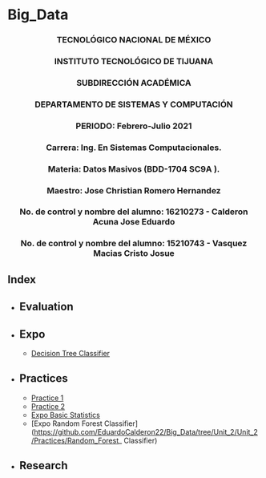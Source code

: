 # Big_Data

### <p align="center" > TECNOLÓGICO NACIONAL DE MÉXICO</p>

### <p align="center" > INSTITUTO TECNOLÓGICO DE TIJUANA</p>

### <p align="center" > SUBDIRECCIÓN ACADÉMICA </p>

### <p align="center" > DEPARTAMENTO DE SISTEMAS Y COMPUTACIÓN </p>

### <p align="center" > PERIODO: Febrero-Julio  2021</p>


###  <p align="center">  Carrera: Ing. En Sistemas Computacionales. 
### <p align="center"> Materia: 	Datos Masivos (BDD-1704 SC9A	).</p>

### <p align="center">  Maestro: Jose Christian Romero Hernandez	</p>
### <p align="center">  No. de control y nombre del alumno: 16210273 - Calderon Acuna Jose Eduardo </p>
### <p align="center">  No. de control y nombre del alumno: 15210743 - Vasquez Macias Cristo Josue</p>

## Index

* ## Evaluation  
  
* ## Expo
   * [Decision Tree Classifier](https://github.com/EduardoCalderon22/Big_Data/tree/Unit_2/Unit_2/Expo)
  
* ## Practices
   * [Practice 1](https://github.com/EduardoCalderon22/Big_Data/tree/Unit_2/Unit_2/Practices/Practice_1)
   * [Practice 2]()
   * [Expo Basic Statistics](https://github.com/EduardoCalderon22/Big_Data/tree/Unit_2/Unit_2/Practices/Basic_Statistics)
   * [Expo Random Forest Classifier](https://github.com/EduardoCalderon22/Big_Data/tree/Unit_2/Unit_2/Practices/Random_Forest_ Classifier)



* ## Research

